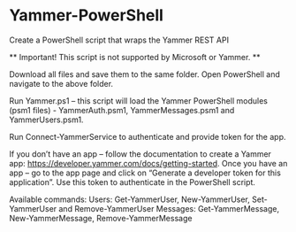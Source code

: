 # Yammer-PowerShell
Create a PowerShell script that wraps the Yammer REST API

** Important! This script is not supported by Microsoft or Yammer. ** 


Download all files and save them to the same folder. Open PowerShell and navigate to the above folder.

Run Yammer.ps1 – this script will load the Yammer PowerShell modules (psm1 files) - YammerAuth.psm1, YammerMessages.psm1 and YammerUsers.psm1. 

Run Connect-YammerService to authenticate and provide token for the app. 

If you don’t have an app – follow the documentation to create a Yammer app: https://developer.yammer.com/docs/getting-started. Once you have an app – go to the app page and click on “Generate a developer token for this application”. Use this token to authenticate in the PowerShell script.

Available commands:
Users: Get-YammerUser, New-YammerUser, Set-YammerUser  and Remove-YammerUser
Messages: Get-YammerMessage, New-YammerMessage, Remove-YammerMessage
